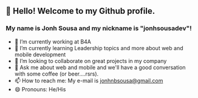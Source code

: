 ## 👋 Hello! Welcome to my Github profile.
### My name is Jonh Sousa and my nickname is "jonhsousadev"!

- 🔭 I’m currently working at B4A
- 🌱 I’m currently learning Leadership topics and more about web and mobile development
- 👯 I’m looking to collaborate on great projects in my company
- 💬 Ask me about web and mobile and we'll have a good conversation with some coffee (or beer....rsrs).
- 📫 How to reach me: My e-mail is jonhnbsousa@gmail.com
- 😄 Pronouns: He/His
